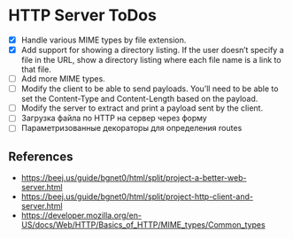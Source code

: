 # HTTP Server ToDos

- [X] Handle various MIME types by file extension.
- [X] Add support for showing a directory listing. If the user doesn’t specify a file in the URL, show a directory 
  listing where each file name is a link to that file.
- [ ] Add more MIME types.
- [ ] Modify the client to be able to send payloads. You’ll need to be able to set the Content-Type and Content-Length based on the payload.
- [ ] Modify the server to extract and print a payload sent by the client.
- [ ] Загрузка файла по HTTP на сервер через форму
- [ ] Параметризованные декораторы для определения routes

## References 

- https://beej.us/guide/bgnet0/html/split/project-a-better-web-server.html
- https://beej.us/guide/bgnet0/html/split/project-http-client-and-server.html
- https://developer.mozilla.org/en-US/docs/Web/HTTP/Basics_of_HTTP/MIME_types/Common_types